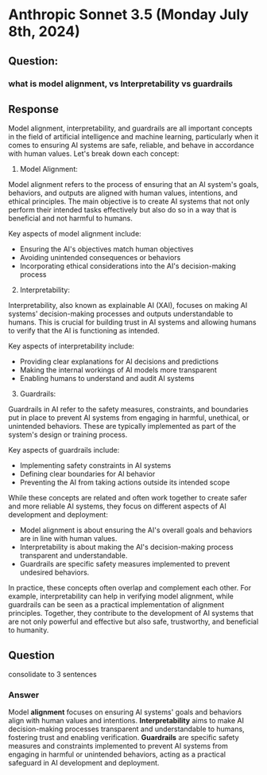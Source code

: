 # Anthropic Sonnet 3.5 (Monday July 8th, 2024)

## Question:

### what is model alignment, vs Interpretability vs guardrails

## Response

Model alignment, interpretability, and guardrails are all important concepts in the field of artificial intelligence and machine learning, particularly when it comes to ensuring AI systems are safe, reliable, and behave in accordance with human values. Let's break down each concept:

1. Model Alignment:

Model alignment refers to the process of ensuring that an AI system's goals, behaviors, and outputs are aligned with human values, intentions, and ethical principles. The main objective is to create AI systems that not only perform their intended tasks effectively but also do so in a way that is beneficial and not harmful to humans.

Key aspects of model alignment include:
- Ensuring the AI's objectives match human objectives
- Avoiding unintended consequences or behaviors
- Incorporating ethical considerations into the AI's decision-making process

2. Interpretability:

Interpretability, also known as explainable AI (XAI), focuses on making AI systems' decision-making processes and outputs understandable to humans. This is crucial for building trust in AI systems and allowing humans to verify that the AI is functioning as intended.

Key aspects of interpretability include:
- Providing clear explanations for AI decisions and predictions
- Making the internal workings of AI models more transparent
- Enabling humans to understand and audit AI systems

3. Guardrails:

Guardrails in AI refer to the safety measures, constraints, and boundaries put in place to prevent AI systems from engaging in harmful, unethical, or unintended behaviors. These are typically implemented as part of the system's design or training process.

Key aspects of guardrails include:
- Implementing safety constraints in AI systems
- Defining clear boundaries for AI behavior
- Preventing the AI from taking actions outside its intended scope

While these concepts are related and often work together to create safer and more reliable AI systems, they focus on different aspects of AI development and deployment:

- Model alignment is about ensuring the AI's overall goals and behaviors are in line with human values.
- Interpretability is about making the AI's decision-making process transparent and understandable.
- Guardrails are specific safety measures implemented to prevent undesired behaviors.

In practice, these concepts often overlap and complement each other. For example, interpretability can help in verifying model alignment, while guardrails can be seen as a practical implementation of alignment principles. Together, they contribute to the development of AI systems that are not only powerful and effective but also safe, trustworthy, and beneficial to humanity.


## Question

consolidate to 3 sentences

### Answer

Model **alignment** focuses on ensuring AI systems' goals and behaviors align with human values and intentions. **Interpretability** aims to make AI decision-making processes transparent and understandable to humans, fostering trust and enabling verification. **Guardrails** are specific safety measures and constraints implemented to prevent AI systems from engaging in harmful or unintended behaviors, acting as a practical safeguard in AI development and deployment.
